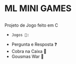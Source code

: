 # ML MINI GAMES
##
Projeto de Jogo feito em C

-     Jogos 👾:
-  Pergunta e Resposta ❓
-   Cobra na Caixa 🐍
-    Gousmas War 👻

